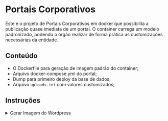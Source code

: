 # Portais Corporativos

Este é o projeto de Portais Corporativos em docker que possibilita a publicação quase imediata de um portal. O container carrega um modelo padronizado, podendo o órgão realizar de forma prática as customizações necessárias da entidade.

## Conteúdo

+ O Dockerfile para geração de imagem padrão do container;
+ Arquivo docker-compose.yml do portal;
+ Dump para primeiro deploy da base de dados;
+ Arquivo `uploads.ini` com valores customizados;

## Instruções

<details>
 <summary>Gerar Imagem do Wordpress</summary>

A partir de um novo modelo definido, copiar pasta `wordpress_files` para o diretório onde será gerada a nova imagem:

```
cp -Rf /srv/modelo.ac.gov.br/wordpress_files/ /opt/build/wordpress/

```
Gerar a nova imagem:

```
docker build -t sead/portais:1.x /opt/build/wordpress/

```

</details>
